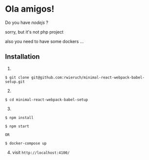 # Ola amigos!

Do you have _nodejs_ ?

sorry, but it's not php project

also you need to have some dockers ...

## Installation

  1.

    $ git clone git@github.com:rwieruch/minimal-react-webpack-babel-setup.git

  2.

    $ cd minimal-react-webpack-babel-setup

  3.

    $ npm install

    $ npm start

    OR

    $ docker-compose up

  4. visit `http://localhost:4100/`
